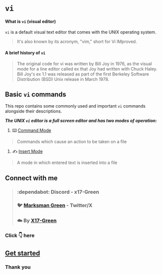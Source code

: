 # `vi`
#### What is `vi` (visual editor)
`vi` is a default visual text editor that comes with the UNIX operating system.
> It's also known by its acronym, "vim," short for Vi IMproved.

#### A brief history of `vi`
> The original code for vi was written by Bill Joy in 1976, as the visual mode for a line editor called ex that Joy had written with Chuck Haley. Bill Joy's ex 1.1 was released as part of the first Berkeley Software Distribution (BSD) Unix release in March 1978.

## **Basic `vi` commands**
This repo contains some commonly used and important `vi` commands alongside their descriptions.

**_The UNIX `vi` editor is a full screen editor and has two modes of operation:_** 
1. :keyboard: [Command Mode](vi/command-mode/README.md)
> Commands which cause an action to be taken on a file 

1. :writing_hand: [Insert Mode](vi/insert-mode/README.md)
> A mode in which entered text is inserted into a file

## Connect with me 
> ### :dependabot: Discord - **x17-Green** 
> ### :bird: [Marksman Green](https://twitter.com/marksman_323) - Twitter/X
> ### :cloud: By [X17-Green](https://github.com/x17-Green)


### Click :point_down: here
## **[Get started](vi/vi.md)**

### **Thank you**